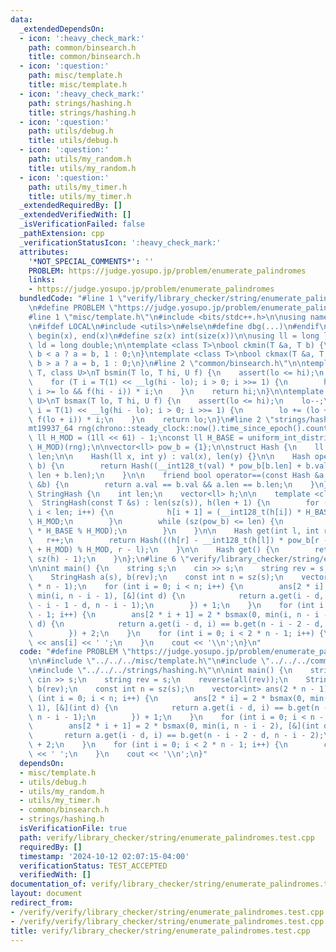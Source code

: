 ```yaml
---
data:
  _extendedDependsOn:
  - icon: ':heavy_check_mark:'
    path: common/binsearch.h
    title: common/binsearch.h
  - icon: ':question:'
    path: misc/template.h
    title: misc/template.h
  - icon: ':heavy_check_mark:'
    path: strings/hashing.h
    title: strings/hashing.h
  - icon: ':question:'
    path: utils/debug.h
    title: utils/debug.h
  - icon: ':question:'
    path: utils/my_random.h
    title: utils/my_random.h
  - icon: ':question:'
    path: utils/my_timer.h
    title: utils/my_timer.h
  _extendedRequiredBy: []
  _extendedVerifiedWith: []
  _isVerificationFailed: false
  _pathExtension: cpp
  _verificationStatusIcon: ':heavy_check_mark:'
  attributes:
    '*NOT_SPECIAL_COMMENTS*': ''
    PROBLEM: https://judge.yosupo.jp/problem/enumerate_palindromes
    links:
    - https://judge.yosupo.jp/problem/enumerate_palindromes
  bundledCode: "#line 1 \"verify/library_checker/string/enumerate_palindromes.test.cpp\"\
    \n#define PROBLEM \"https://judge.yosupo.jp/problem/enumerate_palindromes\"\n\n\
    #line 1 \"misc/template.h\"\n#include <bits/stdc++.h>\n\nusing namespace std;\n\
    \n#ifdef LOCAL\n#include <utils>\n#else\n#define dbg(...)\n#endif\n\n#define all(x)\
    \ begin(x), end(x)\n#define sz(x) int(size(x))\n\nusing ll = long long;\nusing\
    \ ld = long double;\n\ntemplate <class T>\nbool ckmin(T &a, T b) {\n    return\
    \ b < a ? a = b, 1 : 0;\n}\ntemplate <class T>\nbool ckmax(T &a, T b) {\n    return\
    \ b > a ? a = b, 1 : 0;\n}\n#line 2 \"common/binsearch.h\"\n\ntemplate <class\
    \ T, class U>\nT bsmin(T lo, T hi, U f) {\n    assert(lo <= hi);\n    hi++;\n\
    \    for (T i = T(1) << __lg(hi - lo); i > 0; i >>= 1) {\n        hi -= (hi -\
    \ i >= lo && f(hi - i)) * i;\n    }\n    return hi;\n}\n\ntemplate <class T, class\
    \ U>\nT bsmax(T lo, T hi, U f) {\n    assert(lo <= hi);\n    lo--;\n    for (T\
    \ i = T(1) << __lg(hi - lo); i > 0; i >>= 1) {\n        lo += (lo + i <= hi &&\
    \ f(lo + i)) * i;\n    }\n    return lo;\n}\n#line 2 \"strings/hashing.h\"\n\n\
    mt19937_64 rng(chrono::steady_clock::now().time_since_epoch().count());\n\nconst\
    \ ll H_MOD = (1ll << 61) - 1;\nconst ll H_BASE = uniform_int_distribution<ll>(0,\
    \ H_MOD)(rng);\n\nvector<ll> pow_b = {1};\n\nstruct Hash {\n    ll val;\n    int\
    \ len;\n\n    Hash(ll x, int y) : val(x), len(y) {}\n\n    Hash operator+(Hash\
    \ b) {\n        return Hash((__int128_t(val) * pow_b[b.len] + b.val) % H_MOD,\
    \ len + b.len);\n    }\n\n    friend bool operator==(const Hash &a, const Hash\
    \ &b) {\n        return a.val == b.val && a.len == b.len;\n    }\n};\n\nstruct\
    \ StringHash {\n    int len;\n    vector<ll> h;\n\n    template <class T>\n  \
    \  StringHash(const T &s) : len(sz(s)), h(len + 1) {\n        for (int i = 0;\
    \ i < len; i++) {\n            h[i + 1] = (__int128_t(h[i]) * H_BASE + s[i]) %\
    \ H_MOD;\n        }\n        while (sz(pow_b) <= len) {\n            pow_b.push_back(__int128_t(pow_b.back())\
    \ * H_BASE % H_MOD);\n        }\n    }\n\n    Hash get(int l, int r) {\n     \
    \   r++;\n        return Hash(((h[r] - __int128_t(h[l]) * pow_b[r - l]) % H_MOD\
    \ + H_MOD) % H_MOD, r - l);\n    }\n\n    Hash get() {\n        return get(0,\
    \ sz(h) - 1);\n    }\n};\n#line 6 \"verify/library_checker/string/enumerate_palindromes.test.cpp\"\
    \n\nint main() {\n    string s;\n    cin >> s;\n    string rev = s;\n    reverse(all(rev));\n\
    \    StringHash a(s), b(rev);\n    const int n = sz(s);\n    vector<int> ans(2\
    \ * n - 1);\n    for (int i = 0; i < n; i++) {\n        ans[2 * i] = 2 * bsmax(0,\
    \ min(i, n - i - 1), [&](int d) {\n            return a.get(i - d, i) == b.get(n\
    \ - i - 1 - d, n - i - 1);\n        }) + 1;\n    }\n    for (int i = 0; i < n\
    \ - 1; i++) {\n        ans[2 * i + 1] = 2 * bsmax(0, min(i, n - i - 2), [&](int\
    \ d) {\n            return a.get(i - d, i) == b.get(n - i - 2 - d, n - i - 2);\n\
    \        }) + 2;\n    }\n    for (int i = 0; i < 2 * n - 1; i++) {\n        cout\
    \ << ans[i] << ' ';\n    }\n    cout << '\\n';\n}\n"
  code: "#define PROBLEM \"https://judge.yosupo.jp/problem/enumerate_palindromes\"\
    \n\n#include \"../../../misc/template.h\"\n#include \"../../../common/binsearch.h\"\
    \n#include \"../../../strings/hashing.h\"\n\nint main() {\n    string s;\n   \
    \ cin >> s;\n    string rev = s;\n    reverse(all(rev));\n    StringHash a(s),\
    \ b(rev);\n    const int n = sz(s);\n    vector<int> ans(2 * n - 1);\n    for\
    \ (int i = 0; i < n; i++) {\n        ans[2 * i] = 2 * bsmax(0, min(i, n - i -\
    \ 1), [&](int d) {\n            return a.get(i - d, i) == b.get(n - i - 1 - d,\
    \ n - i - 1);\n        }) + 1;\n    }\n    for (int i = 0; i < n - 1; i++) {\n\
    \        ans[2 * i + 1] = 2 * bsmax(0, min(i, n - i - 2), [&](int d) {\n     \
    \       return a.get(i - d, i) == b.get(n - i - 2 - d, n - i - 2);\n        })\
    \ + 2;\n    }\n    for (int i = 0; i < 2 * n - 1; i++) {\n        cout << ans[i]\
    \ << ' ';\n    }\n    cout << '\\n';\n}"
  dependsOn:
  - misc/template.h
  - utils/debug.h
  - utils/my_random.h
  - utils/my_timer.h
  - common/binsearch.h
  - strings/hashing.h
  isVerificationFile: true
  path: verify/library_checker/string/enumerate_palindromes.test.cpp
  requiredBy: []
  timestamp: '2024-10-12 02:07:15-04:00'
  verificationStatus: TEST_ACCEPTED
  verifiedWith: []
documentation_of: verify/library_checker/string/enumerate_palindromes.test.cpp
layout: document
redirect_from:
- /verify/verify/library_checker/string/enumerate_palindromes.test.cpp
- /verify/verify/library_checker/string/enumerate_palindromes.test.cpp.html
title: verify/library_checker/string/enumerate_palindromes.test.cpp
---
```

